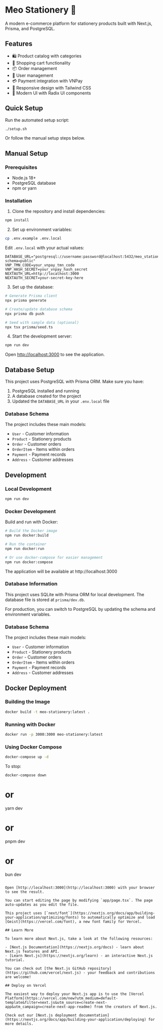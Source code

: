 # Meo Stationery 📝

A modern e-commerce platform for stationery products built with Next.js, Prisma, and PostgreSQL.

## Features

- 🛍️ Product catalog with categories
- 🛒 Shopping cart functionality
- 📦 Order management
- 👤 User management
- 💳 Payment integration with VNPay
- 📱 Responsive design with Tailwind CSS
- 🎨 Modern UI with Radix UI components

## Quick Setup

Run the automated setup script:

```bash
./setup.sh
```

Or follow the manual setup steps below.

## Manual Setup

### Prerequisites

- Node.js 18+ 
- PostgreSQL database
- npm or yarn

### Installation

1. Clone the repository and install dependencies:

```bash
npm install
```

2. Set up environment variables:

```bash
cp .env.example .env.local
```

Edit `.env.local` with your actual values:

```env
DATABASE_URL="postgresql://username:password@localhost:5432/meo_stationery?schema=public"
VNP_TMN_CODE=your_vnpay_tmn_code
VNP_HASH_SECRET=your_vnpay_hash_secret
NEXTAUTH_URL=http://localhost:3000
NEXTAUTH_SECRET=your-secret-key-here
```

3. Set up the database:

```bash
# Generate Prisma client
npx prisma generate

# Create/update database schema
npx prisma db push

# Seed with sample data (optional)
npx tsx prisma/seed.ts
```

4. Start the development server:

```bash
npm run dev
```

Open [http://localhost:3000](http://localhost:3000) to see the application.

## Database Setup

This project uses PostgreSQL with Prisma ORM. Make sure you have:

1. PostgreSQL installed and running
2. A database created for the project
3. Updated the `DATABASE_URL` in your `.env.local` file

### Database Schema

The project includes these main models:
- `User` - Customer information
- `Product` - Stationery products
- `Order` - Customer orders
- `OrderItem` - Items within orders
- `Payment` - Payment records
- `Address` - Customer addresses

## Development

### Local Development

```bash
npm run dev
```

### Docker Development

Build and run with Docker:

```bash
# Build the Docker image
npm run docker:build

# Run the container
npm run docker:run

# Or use docker-compose for easier management
npm run docker:compose
```

The application will be available at http://localhost:3000

### Database Information

This project uses SQLite with Prisma ORM for local development. The database file is stored at `prisma/dev.db`.

For production, you can switch to PostgreSQL by updating the schema and environment variables.

### Database Schema

The project includes these main models:
- `User` - Customer information
- `Product` - Stationery products
- `Order` - Customer orders
- `OrderItem` - Items within orders
- `Payment` - Payment records
- `Address` - Customer addresses

## Docker Deployment

### Building the Image

```bash
docker build -t meo-stationery:latest .
```

### Running with Docker

```bash
docker run -p 3000:3000 meo-stationery:latest
```

### Using Docker Compose

```bash
docker-compose up -d
```

To stop:

```bash
docker-compose down
```
# or
yarn dev
# or
pnpm dev
# or
bun dev
```

Open [http://localhost:3000](http://localhost:3000) with your browser to see the result.

You can start editing the page by modifying `app/page.tsx`. The page auto-updates as you edit the file.

This project uses [`next/font`](https://nextjs.org/docs/app/building-your-application/optimizing/fonts) to automatically optimize and load [Geist](https://vercel.com/font), a new font family for Vercel.

## Learn More

To learn more about Next.js, take a look at the following resources:

- [Next.js Documentation](https://nextjs.org/docs) - learn about Next.js features and API.
- [Learn Next.js](https://nextjs.org/learn) - an interactive Next.js tutorial.

You can check out [the Next.js GitHub repository](https://github.com/vercel/next.js) - your feedback and contributions are welcome!

## Deploy on Vercel

The easiest way to deploy your Next.js app is to use the [Vercel Platform](https://vercel.com/new?utm_medium=default-template&filter=next.js&utm_source=create-next-app&utm_campaign=create-next-app-readme) from the creators of Next.js.

Check out our [Next.js deployment documentation](https://nextjs.org/docs/app/building-your-application/deploying) for more details.
